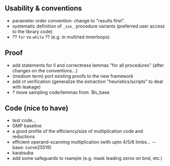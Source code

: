 
## Usability & conventions

- parameter order convention: change to "results first".
- systematic definition of `_xxx_` procedure variants (preferred user access to the library code)
- ?? `for` vs `while` ?? (e.g. in mult/red innerloops)


## Proof

- add statements for ll and correctness lemmas "for all procedures" (after changes on the conventions...)
- (medium term) port existing proofs to the new framework
- add ct verification (generalize the extraction "heuristics/scripts" to deal with leakage)
- ? move sampling code/lemmas from `Bn_base

## Code (nice to have)

- test code...
- GMP baseline 
- a good profile of the efficiency/size of multiplication code and reductions
- efficient operand-scanning multiplication (with upto 4/5/6 limbs... -- base: curve25519)
- karatsuba
- add some safeguards to rsample (e.g. mask leading zeros on bnd, etc.)



